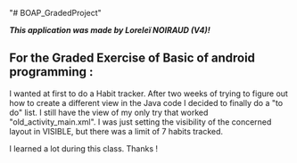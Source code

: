 "# BOAP_GradedProject" 

***This application was made by Loreleï NOIRAUD (V4)!***

For the Graded Exercise of Basic of android programming :
-----------------------------------------------------------------------------------------
I wanted at first to do a Habit tracker. After two weeks of trying to figure out how to
create a different view in the Java code I decided to finally do a "to do" list.
I still have the view of my only try that worked "old_activity_main.xml".
I was just setting the visibility of the concerned layout in VISIBLE, but there was a
limit of 7 habits tracked.

I learned a lot during this class. Thanks !
